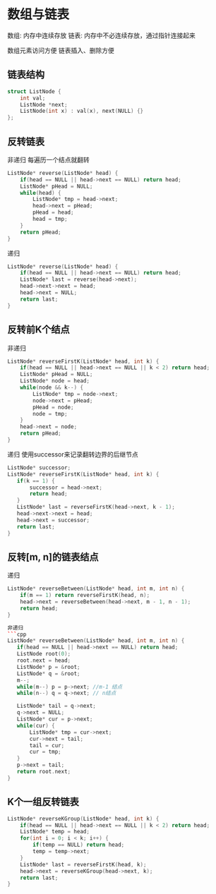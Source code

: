 # 数组与链表

数组: 内存中连续存放 
链表: 内存中不必连续存放，通过指针连接起来

数组元素访问方便  链表插入、删除方便

## 链表结构

```cpp
struct ListNode {
    int val;
    ListNode *next;
    ListNode(int x) : val(x), next(NULL) {}
};
  ```

## 反转链表

非递归  每遍历一个结点就翻转

```cpp
ListNode* reverse(ListNode* head) {
    if(head == NULL || head->next == NULL) return head;
    ListNode* pHead = NULL;
    while(head) {
        ListNode* tmp = head->next;
        head->next = pHead;
        pHead = head;
        head = tmp;
    }
    return pHead;
}
```

递归

```cpp
ListNode* reverse(ListNode* head) {
    if(head == NULL || head->next == NULL) return head;
    ListNode* last = reverse(head->next);
    head->next->next = head;
    head->next = NULL;
    return last;
}
```

## 反转前K个结点

非递归
```cpp
ListNode* reverseFirstK(ListNode* head, int k) {
    if(head == NULL || head->next == NULL || k < 2) return head;
    ListNode* pHead = NULL;
    ListNode* node = head;
    while(node && k--) {
        ListNode* tmp = node->next;
        node->next = pHead;
        pHead = node;
        node = tmp;
    }
    head->next = node;
    return pHead;
}
```

递归 使用successor来记录翻转边界的后继节点

```cpp
ListNode* successor;
ListNode* reverseFirstK(ListNode* head, int k) {
   if(k == 1) {
       successor = head->next;
       return head;
   }
   ListNode* last = reverseFirstK(head->next, k - 1);
   head->next->next = head;
   head->next = successor;
   return last;
}
```

## 反转[m, n]的链表结点

递归
```cpp
ListNode* reverseBetween(ListNode* head, int m, int n) {
    if(m == 1) return reverseFirstK(head, n);
    head->next = reverseBetween(head->next, m - 1, n - 1);
    return head;
}

非递归
```cpp
ListNode* reverseBetween(ListNode* head, int m, int n) {
   if(head == NULL || head->next == NULL) return head;
   ListNode root(0);
   root.next = head;
   ListNode* p = &root;
   ListNode* q = &root;
   m--;
   while(m--) p = p->next; //m-1 结点
   while(n--) q = q->next; // n结点

   ListNode* tail = q->next;
   q->next = NULL;
   ListNode* cur = p->next;
   while(cur) {
       ListNode* tmp = cur->next;
       cur->next = tail;
       tail = cur;
       cur = tmp;
   }
   p->next = tail;
   return root.next;
}
```

## K个一组反转链表

```cpp
ListNode* reverseKGroup(ListNode* head, int k) {
    if(head == NULL || head->next == NULL || k < 2) return head;
    ListNode* temp = head;
    for(int i = 0; i < k; i++) {
        if(temp == NULL) return head;
        temp = temp->next;
    }
    ListNode* last = reverseFirstK(head, k);
    head->next = reverseKGroup(head->next, k);
    return last;
}
```